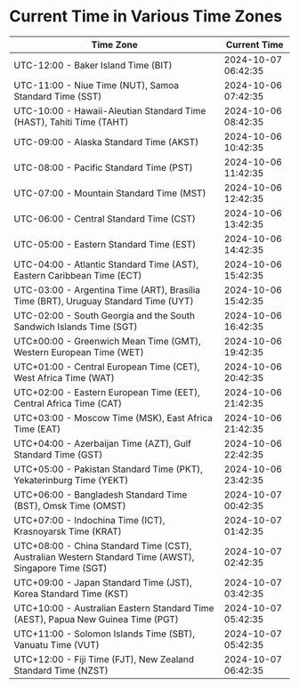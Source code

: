 # Current Time in Various Time Zones

| Time Zone | Current Time |
|-----------|--------------|
| UTC-12:00 - Baker Island Time (BIT) | 2024-10-07 06:42:35 |
| UTC-11:00 - Niue Time (NUT), Samoa Standard Time (SST) | 2024-10-06 07:42:35 |
| UTC-10:00 - Hawaii-Aleutian Standard Time (HAST), Tahiti Time (TAHT) | 2024-10-06 08:42:35 |
| UTC-09:00 - Alaska Standard Time (AKST) | 2024-10-06 10:42:35 |
| UTC-08:00 - Pacific Standard Time (PST) | 2024-10-06 11:42:35 |
| UTC-07:00 - Mountain Standard Time (MST) | 2024-10-06 12:42:35 |
| UTC-06:00 - Central Standard Time (CST) | 2024-10-06 13:42:35 |
| UTC-05:00 - Eastern Standard Time (EST) | 2024-10-06 14:42:35 |
| UTC-04:00 - Atlantic Standard Time (AST), Eastern Caribbean Time (ECT) | 2024-10-06 15:42:35 |
| UTC-03:00 - Argentina Time (ART), Brasília Time (BRT), Uruguay Standard Time (UYT) | 2024-10-06 15:42:35 |
| UTC-02:00 - South Georgia and the South Sandwich Islands Time (SGT) | 2024-10-06 16:42:35 |
| UTC±00:00 - Greenwich Mean Time (GMT), Western European Time (WET) | 2024-10-06 19:42:35 |
| UTC+01:00 - Central European Time (CET), West Africa Time (WAT) | 2024-10-06 20:42:35 |
| UTC+02:00 - Eastern European Time (EET), Central Africa Time (CAT) | 2024-10-06 21:42:35 |
| UTC+03:00 - Moscow Time (MSK), East Africa Time (EAT) | 2024-10-06 21:42:35 |
| UTC+04:00 - Azerbaijan Time (AZT), Gulf Standard Time (GST) | 2024-10-06 22:42:35 |
| UTC+05:00 - Pakistan Standard Time (PKT), Yekaterinburg Time (YEKT) | 2024-10-06 23:42:35 |
| UTC+06:00 - Bangladesh Standard Time (BST), Omsk Time (OMST) | 2024-10-07 00:42:35 |
| UTC+07:00 - Indochina Time (ICT), Krasnoyarsk Time (KRAT) | 2024-10-07 01:42:35 |
| UTC+08:00 - China Standard Time (CST), Australian Western Standard Time (AWST), Singapore Time (SGT) | 2024-10-07 02:42:35 |
| UTC+09:00 - Japan Standard Time (JST), Korea Standard Time (KST) | 2024-10-07 03:42:35 |
| UTC+10:00 - Australian Eastern Standard Time (AEST), Papua New Guinea Time (PGT) | 2024-10-07 05:42:35 |
| UTC+11:00 - Solomon Islands Time (SBT), Vanuatu Time (VUT) | 2024-10-07 05:42:35 |
| UTC+12:00 - Fiji Time (FJT), New Zealand Standard Time (NZST) | 2024-10-07 06:42:35 |
